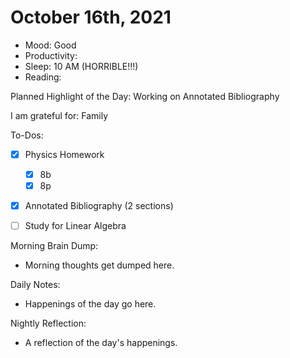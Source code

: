 # October 16th, 2021

- Mood: Good
- Productivity: 
- Sleep: 10 AM (HORRIBLE!!!)
- Reading: 

Planned Highlight of the Day: Working on Annotated Bibliography

I am grateful for: Family

To-Dos:
- [x] Physics Homework
	- [x] 8b
	- [x] 8p
- [x] Annotated Bibliography (2 sections)
- [ ] Study for Linear Algebra


Morning Brain Dump:
- Morning thoughts get dumped here.

Daily Notes:
- Happenings of the day go here.


Nightly Reflection: 
- A reflection of the day's happenings.





